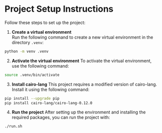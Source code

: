 # Project Setup Instructions

Follow these steps to set up the project:

1. **Create a virtual environment**  
   Run the following command to create a new virtual environment in the directory `.venv`:

```bash
python -m venv .venv
```

2. **Activate the virtual environment**
   To activate the virtual environment, use the following command:

```bash
source .venv/bin/activate
```

3. **Install cairo-lang**
   This project requires a modified version of cairo-lang. Install it using the following command:

```bash
pip install --upgrade pip
pip install cairo-lang/cairo-lang-0.12.0
```

4. **Run the project**
   After setting up the environment and installing the required packages, you can run the project with:

```bash
./run.sh
```

